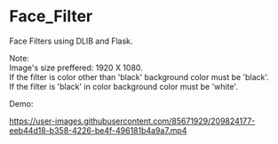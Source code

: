 # Face_Filter
Face Filters using DLIB and Flask.

Note:<br>
Image's size preffered: 1920 X 1080.<br>
If the filter is color other than 'black' background color must be 'black'.<br>
If the filter is 'black' in color background color must be 'white'.<br>

Demo:

https://user-images.githubusercontent.com/85671929/209824177-eeb44d18-b358-4226-be4f-496181b4a9a7.mp4

